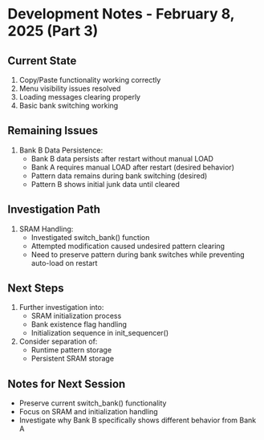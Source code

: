 # Development Notes - February 8, 2025 (Part 3)

## Current State
1. Copy/Paste functionality working correctly
2. Menu visibility issues resolved
3. Loading messages clearing properly
4. Basic bank switching working

## Remaining Issues
1. Bank B Data Persistence:
   - Bank B data persists after restart without manual LOAD
   - Bank A requires manual LOAD after restart (desired behavior)
   - Pattern data remains during bank switching (desired)
   - Pattern B shows initial junk data until cleared

## Investigation Path
1. SRAM Handling:
   - Investigated switch_bank() function
   - Attempted modification caused undesired pattern clearing
   - Need to preserve pattern during bank switches while preventing auto-load on restart

## Next Steps
1. Further investigation into:
   - SRAM initialization process
   - Bank existence flag handling
   - Initialization sequence in init_sequencer()
2. Consider separation of:
   - Runtime pattern storage
   - Persistent SRAM storage

## Notes for Next Session
- Preserve current switch_bank() functionality
- Focus on SRAM and initialization handling
- Investigate why Bank B specifically shows different behavior from Bank A